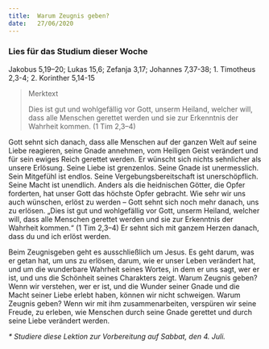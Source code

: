 ```yaml
---
title:  Warum Zeugnis geben?
date:   27/06/2020
---
```


### Lies für das Studium dieser Woche
Jakobus 5,19–20; Lukas 15,6; Zefanja 3,17; Johannes 7,37-38; 1. Timotheus 2,3-4; 2. Korinther 5,14-15

> <p>Merktext</p>
>Dies ist gut und wohlgefällig vor Gott, unserm Heiland, welcher will, dass alle Menschen gerettet werden und sie zur Erkenntnis der Wahrheit kommen. (1 Tim 2,3–4)

Gott sehnt sich danach, dass alle Menschen auf der ganzen Welt auf seine Liebe reagieren, seine Gnade annehmen, vom Heiligen Geist verändert und für sein ewiges Reich gerettet werden. Er wünscht sich nichts sehnlicher als unsere Erlösung. Seine Liebe ist grenzenlos. Seine Gnade ist unermesslich. Sein Mitgefühl ist endlos. Seine Vergebungsbereitschaft ist unerschöpflich. Seine Macht ist unendlich. Anders als die heidnischen Götter, die Opfer forderten, hat unser Gott das höchste Opfer gebracht. Wie sehr wir uns auch wünschen, erlöst zu werden – Gott sehnt sich noch mehr danach, uns zu erlösen. „Dies ist gut und wohlgefällig vor Gott, unserm Heiland, welcher will, dass alle Menschen gerettet werden und sie zur Erkenntnis der Wahrheit kommen.“ (1 Tim 2,3–4) Er sehnt sich mit ganzem Herzen danach, dass du und ich erlöst werden.

Beim Zeugnisgeben geht es ausschließlich um Jesus. Es geht darum, was er getan hat, um uns zu erlösen, darum, wie er unser Leben verändert hat, und um die wunderbare Wahrheit seines Wortes, in dem er uns sagt, wer er ist, und uns die Schönheit seines Charakters zeigt. Warum Zeugnis geben? Wenn wir verstehen, wer er ist, und die Wunder seiner Gnade und die Macht seiner Liebe erlebt haben, können wir nicht schweigen. Warum Zeugnis geben? Wenn wir mit ihm zusammenarbeiten, verspüren wir seine Freude, zu erleben, wie Menschen durch seine Gnade gerettet und durch seine Liebe verändert werden.

_* Studiere diese Lektion zur Vorbereitung auf Sabbat, den 4. Juli._